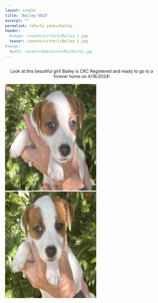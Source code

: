 ```yaml
---
layout: single
title: "Bailey-SOLD"
excerpt: ""
permalink: /shorty-jacks/bailey
header: 
  #image: /assets/Litter1/Bailey 1.jpg
  teaser: /assets/Litter1/Bailey 2.jpg
#image:
  #path: /assets/DamsSires/MissKitty.jpg
---
```

 <br>
 <center>Look at this beautiful girl! Bailey is CKC Registered and ready to go to a forever home on 4/18/2024!</center>
 <br>

 <img src="/assets/Litter1/Bailey 1.jpg" alt="Ace1" style="width:300px;height:350px;">
 <img src="/assets/Litter1/Bailey 2.jpg" alt="Ace1" style="width:300px;height:350px;">